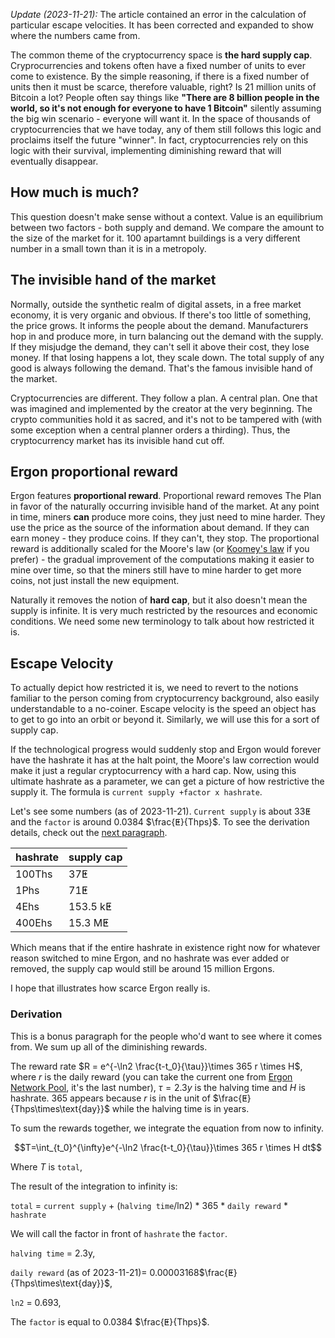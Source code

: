 *Update (2023-11-21):* The article contained an error in the calculation of particular escape velocities. It has been corrected and expanded to show where the numbers came from.

The common theme of the cryptocurrency space is **the hard supply cap**. Cryprocurrencies and tokens often have a fixed number of units to ever come to existence. By the simple reasoning, if there is a fixed number of units then it must be scarce, therefore valuable, right? Is 21 million units of Bitcoin a lot? People often say things like **"There are 8 billion people in the world, so it's not enough for everyone to have 1 Bitcoin"** silently assuming the big win scenario - everyone will want it. In the space of thousands of cryptocurrencies that we have today, any of them still follows this logic and proclaims itself the future "winner". In fact,  cryptocurrencies rely on this logic with their survival, implementing diminishing reward that will eventually disappear.


## How much is much?
This question doesn't make sense without a context. Value is an equilibrium between two factors - both supply and demand. We compare the amount to the size of the market for it. 100 apartamnt buildings is a very different number in a small town than it is in a metropoly.

## The invisible hand of the market
Normally, outside the synthetic realm of digital assets, in a free market economy, it is very organic and obvious. If there's too little of something, the price grows. It informs the people about the demand. Manufacturers hop in and produce more, in turn balancing out the demand with the supply. If they misjudge the demand, they can't sell it above their cost, they lose money. If that losing happens a lot, they scale down. The total supply of any good is always following the demand. That's the famous invisible hand of the market.

Cryptocurrencies are different. They follow a plan. A central plan. One that was imagined and implemented by the creator at the very beginning. The crypto communities hold it as sacred, and it's not to be tampered with (with some exception when a central planner orders a thirding). Thus, the cryptocurrency market has its invisible hand cut off.

## Ergon proportional reward

Ergon features **proportional reward**. Proportional reward removes The Plan in favor of the naturally occurring invisible hand of the market. At any point in time, miners **can** produce more coins, they just need to mine harder. They use the price as the source of the information about demand. If they can earn money - they produce coins. If they can't, they stop. The proportional reward is additionally scaled for the Moore's law (or [Koomey's law](https://en.wikipedia.org/wiki/Koomey%27s_law) if you prefer) - the gradual improvement of the computations making it easier to mine over time, so that the miners still have to mine harder to get more coins, not just install the new equipment. 

Naturally it removes the notion of **hard cap**, but it also doesn't mean the supply is infinite. It is very much restricted by the resources and economic conditions. We need some new terminology to talk about how restricted it is.

## Escape Velocity

To actually depict how restricted it is, we need to revert to the notions familiar to the person coming from cryptocurrency background, also easily understandable to a no-coiner. Escape velocity is the speed an object has to get to go into an orbit or beyond it. Similarly, we will use this for a sort of supply cap.

If the technological progress would suddenly stop and Ergon would forever have the hashrate it has at the halt point, the Moore's law correction would make it just a regular cryptocurrency with a hard cap. Now, using this ultimate hashrate as a parameter, we can get a picture of how restrictive the supply it. The formula is `current supply +factor x hashrate`.

Let's see some numbers (as of 2023-11-21). `Current supply` is about 33ⵟ and the `factor` is around 0.0384  $`\frac{ⵟ}{Thps}`$. To see the derivation details, check out the [next paragraph](#derivation).

|hashrate|supply cap|
|--------|----------|
|100Ths  |37ⵟ      |
|1Phs    |71ⵟ     |
|4Ehs    |153.5 kⵟ  |
|400Ehs  |15.3 Mⵟ   |

Which means that if the entire hashrate in existence right now for whatever reason switched to mine Ergon, and no hashrate was ever added or removed, the supply cap would still be around 15 million Ergons.

I hope that illustrates how scarce Ergon really is.


<h3 id='derivation'>Derivation </h3>

This is a bonus paragraph for the people who'd want to see where it comes from.
We sum up all of the diminishing rewards.

The reward rate $`R = e^{-\ln2 \frac{t-t_0}{\tau}}\times 365 r \times H`$, where $`r`$ is the daily reward (you can take the current one from [Ergon Network Pool](https://pool.ergon.network), it's the last number), $`\tau = 2.3y`$ is the halving time and $`H`$ is hashrate. 365 appears because $`r`$ is in the unit of $`\frac{ⵟ}{Thps\times\text{day}}`$ while the halving time is in years.

To sum the rewards together, we integrate the equation from now to infinity.

```math
T=\int_{t_0}^{\infty}e^{-\ln2 \frac{t-t_0}{\tau}}\times  365 r  \times H dt
```
Where $`T`$ is `total`, 

The result of the integration to infinity is:

`total` = `current supply` + (`halving time`/ln2) * 365 * `daily reward` * `hashrate`

We will call the factor in front of `hashrate` the `factor`.

`halving time` = 2.3y,

`daily reward` (as of 2023-11-21)= 0.00003168$`\frac{ⵟ}{Thps\times\text{day}}`$,

`ln2` = 0.693,

The `factor` is equal to 0.0384 $`\frac{ⵟ}{Thps}`$.

